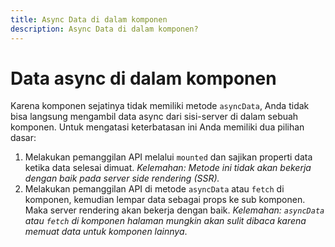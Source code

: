 ```yaml
---
title: Async Data di dalam komponen
description: Async Data di dalam komponen?
---
```


# Data async di dalam komponen

Karena komponen sejatinya tidak memiliki metode `asyncData`, Anda tidak bisa langsung mengambil data async dari sisi-server di dalam sebuah komponen. Untuk mengatasi keterbatasan ini Anda memiliki dua pilihan dasar:

1. Melakukan pemanggilan API melalui `mounted` dan sajikan properti data ketika data selesai dimuat. *Kelemahan: Metode ini tidak akan bekerja dengan baik pada server side rendering (SSR).*
2. Melakukan pemanggilan API di metode `asyncData` atau `fetch` di komponen, kemudian lempar data sebagai props ke sub komponen. Maka server rendering akan bekerja dengan baik. *Kelemahan: `asyncData` atau `fetch` di komponen halaman mungkin akan sulit dibaca karena memuat data untuk komponen lainnya*.
